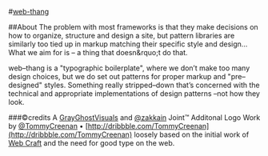 #[web-thang](https://github.com/zakkain/web-thang)

##About
The problem with most frameworks is that they make decisions on how to organize, structure and design a site, but pattern libraries are similarly too tied up in markup matching their specific style and design&hellip;What we aim for is &ndash; a thing that doesn&rquo;t do that.

web&ndash;thang is a "typographic boilerplate", where we don&rsquo;t make too many design choices, but we do set out patterns for proper markup and "pre&ndash;designed" styles. Something really stripped&ndash;down that&rsquo;s concerned with the technical and appropriate implementations of design patterns &ndash;not how they look.

###©credits
A [GrayGhostVisuals](https://github.com/grayghostvisuals) and [@zakkain](https://twitter.com/zakkain) Joint™
Additonal Logo Work by [@TommyCreenan](https://twitter.com/TommyCreenan) &bull; [http://dribbble.com/TommyCreenan](http://dribbble.com/TommyCreenan)
loosely based on the initial work of [Web Craft](http://zakkain.github.com/webcraft/styleguide) and the need for good type on the web.
